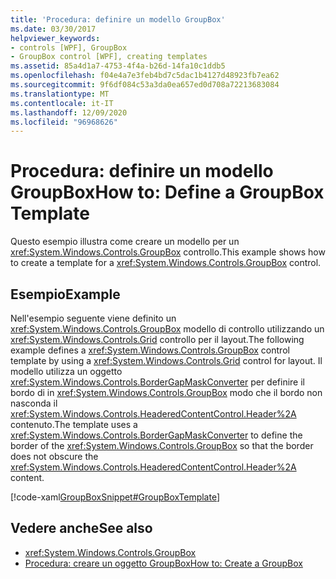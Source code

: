 ```yaml
---
title: 'Procedura: definire un modello GroupBox'
ms.date: 03/30/2017
helpviewer_keywords:
- controls [WPF], GroupBox
- GroupBox control [WPF], creating templates
ms.assetid: 85a4d1a7-4753-4f4a-b26d-14fa10c1ddb5
ms.openlocfilehash: f04e4a7e3feb4bd7c5dac1b4127d48923fb7ea62
ms.sourcegitcommit: 9f6df084c53a3da0ea657ed0d708a72213683084
ms.translationtype: MT
ms.contentlocale: it-IT
ms.lasthandoff: 12/09/2020
ms.locfileid: "96968626"
---
```

# <a name="how-to-define-a-groupbox-template"></a><span data-ttu-id="4f826-102">Procedura: definire un modello GroupBox</span><span class="sxs-lookup"><span data-stu-id="4f826-102">How to: Define a GroupBox Template</span></span>

<span data-ttu-id="4f826-103">Questo esempio illustra come creare un modello per un <xref:System.Windows.Controls.GroupBox> controllo.</span><span class="sxs-lookup"><span data-stu-id="4f826-103">This example shows how to create a template for a <xref:System.Windows.Controls.GroupBox> control.</span></span>  
  
## <a name="example"></a><span data-ttu-id="4f826-104">Esempio</span><span class="sxs-lookup"><span data-stu-id="4f826-104">Example</span></span>  

 <span data-ttu-id="4f826-105">Nell'esempio seguente viene definito un <xref:System.Windows.Controls.GroupBox> modello di controllo utilizzando un <xref:System.Windows.Controls.Grid> controllo per il layout.</span><span class="sxs-lookup"><span data-stu-id="4f826-105">The following example defines a <xref:System.Windows.Controls.GroupBox> control template by using a <xref:System.Windows.Controls.Grid> control for layout.</span></span> <span data-ttu-id="4f826-106">Il modello utilizza un oggetto <xref:System.Windows.Controls.BorderGapMaskConverter> per definire il bordo di in <xref:System.Windows.Controls.GroupBox> modo che il bordo non nasconda il <xref:System.Windows.Controls.HeaderedContentControl.Header%2A> contenuto.</span><span class="sxs-lookup"><span data-stu-id="4f826-106">The template uses a <xref:System.Windows.Controls.BorderGapMaskConverter> to define the border of the <xref:System.Windows.Controls.GroupBox> so that the border does not obscure the <xref:System.Windows.Controls.HeaderedContentControl.Header%2A> content.</span></span>  
  
 [!code-xaml[GroupBoxSnippet#GroupBoxTemplate](~/samples/snippets/csharp/VS_Snippets_Wpf/GroupBoxSnippet/CS/Window1.xaml#groupboxtemplate)]  
  
## <a name="see-also"></a><span data-ttu-id="4f826-107">Vedere anche</span><span class="sxs-lookup"><span data-stu-id="4f826-107">See also</span></span>

- <xref:System.Windows.Controls.GroupBox>
- <span data-ttu-id="4f826-108">[Procedura: creare un oggetto GroupBox](/previous-versions/dotnet/netframework-3.5/ms748321(v=vs.90))</span><span class="sxs-lookup"><span data-stu-id="4f826-108">[How to: Create a GroupBox](/previous-versions/dotnet/netframework-3.5/ms748321(v=vs.90))</span></span>
